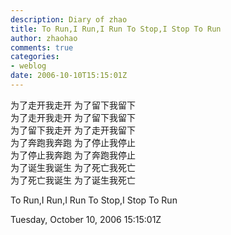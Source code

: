 ```yaml
---
description: Diary of zhao
title: To Run,I Run,I Run To Stop,I Stop To Run
author: zhaohao
comments: true
categories:
- weblog
date: 2006-10-10T15:15:01Z
---
```


为了走开我走开 为了留下我留下   
为了走开我走开 为了留下我留下   
为了留下我走开 为了走开我留下   
为了奔跑我奔跑 为了停止我停止   
为了停止我奔跑 为了奔跑我停止   
为了诞生我诞生 为了死亡我死亡   
为了死亡我诞生 为了诞生我死亡   
   
To Run,I Run,I Run To Stop,I Stop To Run   
   
Tuesday, October 10, 2006 15:15:01Z